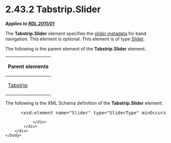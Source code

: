 <html dir="LTR" xmlns:mshelp="http://msdn.microsoft.com/mshelp" xmlns:ddue="http://ddue.schemas.microsoft.com/authoring/2003/5" xmlns:xlink="http://www.w3.org/1999/xlink" xmlns:tool="http://www.microsoft.com/tooltip">
    <head>
        <meta http-equiv="Content-Type" content="text/html; CHARSET=utf-8"></meta>
        <meta name="save" content="history"></meta>
        <title>2.43.2 Tabstrip.Slider</title>
        <xml>
            <mshelp:toctitle title="2.43.2 Tabstrip.Slider"></mshelp:toctitle>
            <mshelp:rltitle title="[MS-RDL]: Tabstrip.Slider"></mshelp:rltitle>
            <mshelp:keyword index="A" term="ddcf9725-f7ff-40bc-b1df-71c4e117e1bd"></mshelp:keyword>
            <mshelp:attr name="DCSext.ContentType" value="open specification"></mshelp:attr>
            <mshelp:attr name="AssetID" value="ddcf9725-f7ff-40bc-b1df-71c4e117e1bd"></mshelp:attr>
            <mshelp:attr name="TopicType" value="kbRef"></mshelp:attr>
            <mshelp:attr name="DCSext.Title" value="[MS-RDL]: Tabstrip.Slider" />
        </xml>
    </head>
    <body>
        <div id="header">
            <h1 class="heading">2.43.2 Tabstrip.Slider</h1>
        </div>
        <div id="mainSection">
            <div id="mainBody">
                <div id="allHistory" class="saveHistory"></div>
                <div id="sectionSection0" class="section" name="collapseableSection">
                    

<p><b><i>Applies to </i></b><a href="bf2bab1a-b608-4bcc-b718-1cc1baa9579c.htm"><b><i>RDL 2011/01</i></b></a></p>

<p>The <b>Tabstrip.Slider</b> element specifies the <a href="b2482b3f-74ab-4ca8-a9e5-c07955011743.htm#gt_de562f82-95a1-4b96-a94e-0e6e3c15dd97">slider metadata</a> for band
navigation. This element is optional. This element is of type <a href="7c3db99f-f7fb-4af7-b0a6-0a19fedb41cb.htm">Slider</a>.</p>

<p>The following is the parent element of the <b>Tabstrip.Slider</b>
element.</p>

<table>
 <thead>
  <tr>
   <th>
   <p>Parent elements</p>
   </th>
  </tr>
 </thead>
 <tr>
  <td>
  <p><a href="7d46e0bb-d38a-4c70-966c-37302e7f3315.htm">Tabstrip</a></p>
  </td>
 </tr>
</table>

<p>The following is the XML Schema definition of the <b>Tabstrip.Slider</b>
element.</p>

<dl>
<dd>
<div><pre> &lt;xsd:element name=&quot;Slider&quot; type=&quot;SliderType&quot; minOccurs=&quot;0&quot;  maxOccurs=&quot;1&quot;/&gt;
</pre></div>
</dd></dl>


                </div>
            </div>
        </div>
    </body>
</html>